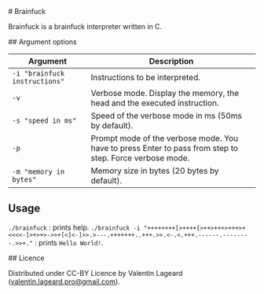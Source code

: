 # Brainfuck

Brainfuck is a brainfuck interpreter written in C.

## Argument options

Argument|Description
-|-
`-i "brainfuck instructions"`|Instructions to be interpreted.
`-v`|Verbose mode. Display the memory, the head and the executed instruction.
`-s "speed in ms"` |Speed of the verbose mode in ms (50ms by default).
`-p`|Prompt mode of the verbose mode. You have to press Enter to pass from step to step. Force verbose mode.
`-m "memory in bytes"`|Memory size in bytes (20 bytes by default).

## Usage

`./brainfuck` : prints help.
`./brainfuck -i "++++++++[>++++[>++>+++>+++>+<<<<-]>+>+>->>+[<]<-]>>.>---.+++++++..+++.>>.<-.<.+++.------.--------.>>+."` : prints `Hello World!`.

## Licence

Distributed under CC-BY Licence by Valentin Lageard (valentin.lageard.pro@gmail.com).
